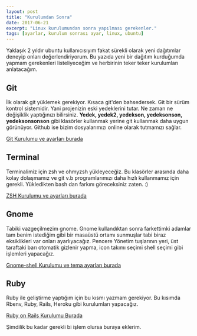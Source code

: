 ```yaml
---
layout: post
title: "Kurulumdan Sonra"
date: 2017-06-21
excerpt: "Linux kurulumundan sonra yapılması gerekenler."
tags: [ayarlar, kurulum sonrası ayar, linux, ubuntu]
---
```


Yaklaşık 2 yıldır ubuntu kullanıcısıyım fakat sürekli olarak yeni dağıtımlar deneyip onları değerlendiriyorum. Bu yazıda yeni bir dağıtım kurduğumda yapmam gerekenleri listeliyeceğim ve herbirinin teker teker kurulumları anlatacağım. 

Git
---
İlk olarak git yüklemek gerekiyor. Kısaca git'den bahsedersek. Git bir sürüm kontrol sistemidir. Yani projenizin eski yedeklerini tutar. Ne zaman ne değişiklik yaptığınızı bilirsiniz. **Yedek, yedek2, yedekson, yedeksonson, yedeksonsonson** gibi klasörler kullanmak yerine git kullanmak daha uygun görünüyor. Github ise bizim dosyalarımızı online olarak tutmamızı sağlar.

[Git Kurulumu ve ayarları burada](#)

Terminal
---
Terminalimiz için zsh ve ohmyzsh yükleyeceğiz. Bu klasörler arasında daha kolay dolaşmamız ve git v.b programlarımızı daha hızlı kullanmamız için gerekli. Yükledikten bash dan farkını göreceksiniz zaten. :)

[ZSH Kurulumu ve ayarları burada](#)

Gnome
---
Tabiki vazgeçilmezim gnome. Gnome kullandıktan sonra farkettimki adamlar tam benim istediğim gibi bir masaüstü ortamı sunmuşlar tabi biraz eksiklikleri var onları ayarlıyacağız. Pencere Yönetim tuşlarının yeri, üst taraftaki barı otomatik gizlenir yapma, icon takımı seçimi shell seçimi gibi işlemleri yapacağız.

[Gnome-shell Kurulumu ve tema ayarları burada](#)

Ruby
---
Ruby ile geliştirme yaptığım için bu kısmı yazmam gerekiyor. Bu kısımda Rbenv, Ruby, Rails, Heroku gibi kurulumları yapacağız.

[Ruby on Rails Kurulumu Burada](#)

Şimdilik bu kadar gerekli bi işlem olursa buraya eklerim.
